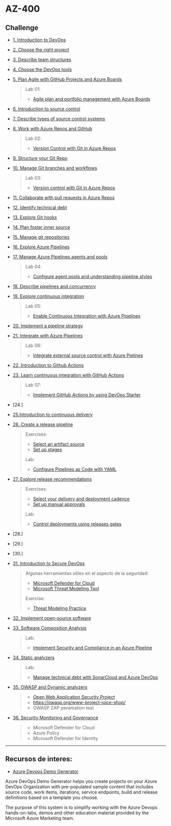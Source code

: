 # AZ-400

## Challenge

- [1. Introduction to DevOps](https://learn.microsoft.com/en-us/training/modules/introduction-to-devops/)

- [2. Choose the right project](https://learn.microsoft.com/en-us/training/modules/choose-right-project/)

- [3. Describe team structures](https://learn.microsoft.com/en-us/training/modules/describe-team-structures/)

- [4. Choose the DevOps tools](https://learn.microsoft.com/en-us/training/modules/migrate-to-devops)

- [5. Plan Agile with GitHub Projects and Azure Boards](https://learn.microsoft.com/en-us/training/modules/plan-agile-github-projects-azure-boards)  
  > Lab 01:  
  > - [Agile plan and portfolio management with Azure Boards](https://learn.microsoft.com/en-us/training/modules/plan-agile-github-projects-azure-boards/9-agile-plan-portfolio-management-azure-boards)

- [6. Introduction to source control](https://learn.microsoft.com/en-us/training/modules/introduction-to-source-control/)

- [7. Describe types of source control systems](https://learn.microsoft.com/en-us/training/modules/describe-types-of-source-control-systems/)

- [8. Work with Azure Repos and GitHub](https://learn.microsoft.com/en-us/training/modules/work-azure-repos-github/)  
  > Lab 02:  
  > - [Version Control with Git in Azure Repos](https://learn.microsoft.com/en-us/training/modules/work-azure-repos-github/7-version-control-git-azure-repos)

- [9. Structure your Git Repo](https://learn.microsoft.com/en-us/training/modules/structure-your-git-repo/)

- [10. Manage Git branches and workflows](https://learn.microsoft.com/en-us/training/modules/manage-git-branches-workflows)  
  > Lab 03:  
  > - [Version control with Git in Azure Repos](https://learn.microsoft.com/en-us/training/modules/manage-git-branches-workflows/7-version-control-git-azure-repos)

- [11. Collaborate with pull requests in Azure Repos](https://learn.microsoft.com/en-us/training/modules/collaborate-pull-requests-azure-repos/)

- [12. Identify technical debt](https://learn.microsoft.com/en-us/training/modules/identify-technical-debt)

- [13. Explore Git hooks](https://learn.microsoft.com/en-us/training/modules/explore-git-hooks)

- [14. Plan foster inner source](https://learn.microsoft.com/en-us/training/modules/plan-fostering-inner-source)

- [15. Manage git repositories](https://learn.microsoft.com/en-us/training/modules/manage-git-repositories)

- [16. Explore Azure Pipelines](https://learn.microsoft.com/en-us/training/modules/explore-azure-pipelines)

- [17. Manage Azure Pipelines agents and pools](https://learn.microsoft.com/en-us/training/modules/manage-azure-pipeline-agents-pools/)  
  > Lab 04:  
  > - [Configure agent pools and understanding pipeline styles](https://learn.microsoft.com/en-us/training/modules/manage-azure-pipeline-agents-pools/11-configure-agent-pools-understand-pipeline-styles)

- [18. Describe pipelines and concurrency](https://learn.microsoft.com/en-us/training/modules/describe-pipelines-concurrency)

- [19. Explore continuous integration](https://learn.microsoft.com/en-us/training/modules/explore-continuous-integration)  
  > Lab 05:  
  > - [Enable Continuous Integration with Azure Pipelines](https://learn.microsoft.com/en-us/training/modules/explore-continuous-integration/6-enable-continuous-integration-azure-pipelines)

- [20. Implement a pipeline strategy](https://learn.microsoft.com/en-us/training/modules/implement-pipeline-strategy)

- [21. Integrate with Azure Pipelines](https://learn.microsoft.com/en-us/training/modules/integrate-azure-pipelines/)  
  > Lab 06:  
  > - [Integrate external source control with Azure Pielines](https://learn.microsoft.com/en-us/training/modules/integrate-azure-pipelines/7-integrate-external-source-control-with-azure-pipelines)

- [22. Introduction to Github Actions](https://learn.microsoft.com/en-us/training/modules/introduction-to-github-actions)

- [23. Learn continuous integration with GitHub Actions](https://learn.microsoft.com/en-us/training/modules/learn-continuous-integration-github-actions)  
  > Lab 07:  
  > - [Implement GitHub Actions by using DevOps Starter](https://learn.microsoft.com/en-us/training/modules/learn-continuous-integration-github-actions/10-implement-github-actions-by-using-devops-starter)

- [24.]

- [25.Introduction to continuous delivery](https://learn.microsoft.com/en-us/training/modules/introduction-to-continuous-delivery)

- [26. Create a release pipeline](https://learn.microsoft.com/en-us/training/modules/create-release-pipeline-devops)
  > Exercises:  
  > - [Select an artifact source](https://learn.microsoft.com/en-us/training/modules/create-release-pipeline-devops/6-exercise-select-artifact-source)  
  > - [Set up stages](https://learn.microsoft.com/en-us/training/modules/create-release-pipeline-devops/8-exercise-set-up-stages)
  > 
  > Lab:  
  > - [Configure Pipelines as Code with YAML](https://learn.microsoft.com/en-us/training/modules/create-release-pipeline-devops/12-configure-pipelines-code-with-yaml)

- [27. Explore release recommendations](https://learn.microsoft.com/en-us/training/modules/explore-release-strategy-recommendations)
  > Exercises:  
  > - [Select your delivery and deployment cadence](https://learn.microsoft.com/en-us/training/modules/explore-release-strategy-recommendations/3-exercise-select-your-delivery-deployment-cadence)  
  > - [Set up manual approvals](https://learn.microsoft.com/en-us/training/modules/explore-release-strategy-recommendations/5-exercise-set-up-manual-approvals)
  > 
  > Lab:  
  > - [Control deployments using releases gates](https://learn.microsoft.com/en-us/training/modules/explore-release-strategy-recommendations/8-control-deployments-using-release-gates)

- [28.]

- [29.]

- [30.]

- [31. Introduction to Secure DevOps](https://learn.microsoft.com/en-us/training/modules/introduction-to-secure-devops)
  > Algunas herramientas útiles en el aspecto de la seguridad:
  > - [Microsoft Defender for Cloud](https://learn.microsoft.com/en-us/azure/defender-for-cloud/workflow-automation)
  > - [Microsoft Threat Modeling Tool](https://learn.microsoft.com/en-us/azure/security/develop/threat-modeling-tool)
  > 
  > Exercise:  
  > - [Threat Modeling Practice](https://learn.microsoft.com/en-us/training/modules/introduction-to-secure-devops/8-exercise-threat-modeling)

- [32. Implement open-source software](https://learn.microsoft.com/en-us/training/modules/implement-open-source-software-azure)

- [33. Software Composition Analysis](https://learn.microsoft.com/en-us/training/modules/software-composition-analysis)
  > Lab:
  > - [Implement Security and Compliance in an Azure Pipeline](https://learn.microsoft.com/en-us/training/modules/software-composition-analysis/9-implement-security-compliance-azure-pipeline)

- [34. Static analyzers](https://learn.microsoft.com/en-us/training/modules/static-analyzers/)
  > Lab:
  > - [Manage technical debt with SonarCloud and Azure DevOps](https://learn.microsoft.com/en-us/training/modules/static-analyzers/4-manage-technical-debt-sonarcloud-azure-devops) 

- [35. OWASP and Dynamic analyzers](https://learn.microsoft.com/en-us/training/modules/owasp-and-dynamic-analyzers)
  > - [Open Web Application Security Project](http://owasp.org/)
  > - https://owasp.org/www-project-juice-shop/
  > - OWASP ZAP penetration test

- [36. Security Monitoring and Governance](https://learn.microsoft.com/en-us/training/modules/security-monitoring-and-governance)
  > - Microsoft Defender for Cloud
  > - Azure Policy
  > - Microsoft Defender for Identity

***

## Recursos de interes:

- [Azure Devops Demo Generator](https://azuredevopsdemogenerator.azurewebsites.net/)

Azure DevOps Demo Generator helps you create projects on your Azure DevOps Organization with pre-populated sample content that includes source code, work items, iterations, service endpoints, build and release definitions based on a template you choose.

The purpose of this system is to simplify working with the Azure Devops hands-on-labs, demos and other education material provided by the Microsoft Azure Marketing team.
